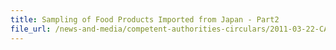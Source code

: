 ```yaml
---
title: Sampling of Food Products Imported from Japan - Part2 
file_url: /news-and-media/competent-authorities-circulars/2011-03-22-CA.pdf
---
```


